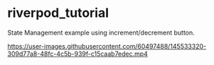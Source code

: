 # riverpod_tutorial
State Management example using increment/decrement button.


https://user-images.githubusercontent.com/60497488/145533320-309d77a8-48fc-4c5b-939f-c15caab7edec.mp4

